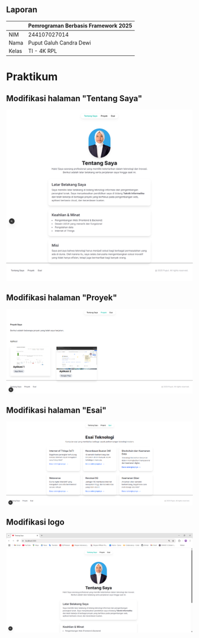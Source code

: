 ## Laporan 

|  | Pemrograman Berbasis Framework 2025 |
|--|--|
| NIM |  244107027014|
| Nama |  Puput Galuh Candra Dewi |
| Kelas | TI - 4K RPL |

# Praktikum 

## Modifikasi halaman "Tentang Saya"

![Screenshot](img/1.png)

## Modifikasi halaman "Proyek"

![Screenshot](img/2.png)

## Modifikasi halaman "Esai"

![Screenshot](img/3.png)

## Modifikasi logo 

![Screenshot](img/4.png)